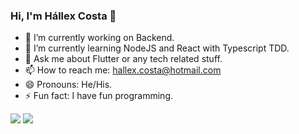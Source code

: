 ### Hi, I'm Hállex Costa 👋

- 🔭 I’m currently working on Backend.
- 🌱 I’m currently learning NodeJS and React with Typescript TDD.
- 💬 Ask me about Flutter or any tech related stuff.
- 📫 How to reach me: hallex.costa@hotmail.com
- 😄 Pronouns: He/His.
- ⚡ Fun fact: I have fun programming.

<img src="https://github-readme-stats.vercel.app/api?username=hallexcosta&show_icons=true&bg_color=2E3440&text_color=ffff&title_color=fff" />

<image src="https://github-readme-stats.vercel.app/api/top-langs/?username=HallexCosta&exclude_repo=arborizatuba&bg_color=2E3440&text_color=ffff&title_color=fff" />
